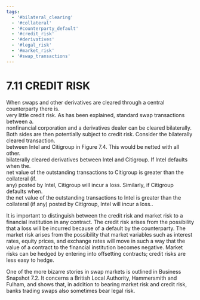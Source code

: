 ```yaml
---
tags:
  - '#bilateral_clearing'
  - '#collateral'
  - '#counterparty_default'
  - '#credit_risk'
  - '#derivatives'
  - '#legal_risk'
  - '#market_risk'
  - '#swap_transactions'
---
```

# 7.11 CREDIT RISK  

When swaps and other derivatives are cleared through a central counterparty there is.   
very little credit risk. As has been explained, standard swap transactions between a.   
nonfinancial corporation and a derivatives dealer can be cleared bilaterally. Both sides are then potentially subject to credit risk. Consider the bilaterally cleared transaction.   
between Intel and Citigroup in Figure 7.4. This would be netted with all other.   
bilaterally cleared derivatives between Intel and Citigroup. If Intel defaults when the.   
net value of the outstanding transactions to Citigroup is greater than the collateral (if.   
any) posted by Intel, Citigroup will incur a loss. Similarly, if Citigroup defaults when.   
the net value of the outstanding transactions to Intel is greater than the collateral (if any) posted by Citigroup, Intel will incur a loss..  

It is important to distinguish between the credit risk and market risk to a financial institution in any contract. The credit risk arises from the possibility that a loss will be incurred because of a default by the counterparty. The market risk arises from the possibility that market variables such as interest rates, equity prices, and exchange rates will move in such a way that the value of a contract to the financial institution becomes negative. Market risks can be hedged by entering into offsetting contracts; credit risks are less easy to hedge.  

One of the more bizarre stories in swap markets is outlined in Business Snapshot 7.2. It concerns a British Local Authority, Hammersmith and Fulham, and shows that, in addition to bearing market risk and credit risk, banks trading swaps also sometimes bear legal risk.  
